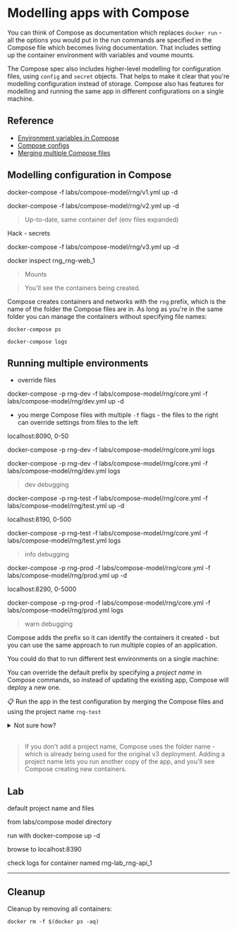 # Modelling apps with Compose

You can think of Compose as documentation which replaces `docker run` - all the options you would put in the run commands are specified in the Compose file which becomes living documentation. That includes setting up the container environment with variables and voume mounts.

The Compose spec also includes higher-level modelling for configuration files, using `config` and `secret` objects. That helps to make it clear that you're modelling configuration instead of storage. Compose also has features for modelling and running the same app in different configurations on a single machine.

## Reference

- [Environment variables in Compose](https://docs.docker.com/compose/environment-variables/)
- [Compose configs](https://docs.docker.com/compose/compose-file/compose-file-v3/#configs)
- [Merging multiple Compose files](https://docs.docker.com/compose/extends/)


## Modelling configuration in Compose


docker-compose -f labs/compose-model/rng/v1.yml up -d


docker-compose -f labs/compose-model/rng/v2.yml up -d

> Up-to-date, same container def (env files expanded)


Hack - secrets

docker-compose -f labs/compose-model/rng/v3.yml up -d

docker inspect rng_rng-web_1

> Mounts



> You'll see the containers being created.

Compose creates containers and networks with the `rng` prefix, which is the name of the folder the Compose files are in. As long as you're in the same folder you can manage the containers without specifying file names:

```
docker-compose ps

docker-compose logs
```




## Running multiple environments


- override files

docker-compose -p rng-dev -f labs/compose-model/rng/core.yml -f labs/compose-model/rng/dev.yml up -d

- you merge Compose files with multiple `-f` flags - the files to the right can override settings from files to the left

localhost:8090, 0-50

docker-compose -p rng-dev -f labs/compose-model/rng/core.yml  logs

docker-compose -p rng-dev -f labs/compose-model/rng/core.yml -f labs/compose-model/rng/dev.yml logs

> dev debugging


docker-compose -p rng-test -f labs/compose-model/rng/core.yml -f labs/compose-model/rng/test.yml up -d

localhost:8190, 0-500

docker-compose -p rng-test -f labs/compose-model/rng/core.yml -f labs/compose-model/rng/test.yml logs

> info debugging


docker-compose -p rng-prod -f labs/compose-model/rng/core.yml -f labs/compose-model/rng/prod.yml up -d

localhost:8290, 0-5000

docker-compose -p rng-prod -f labs/compose-model/rng/core.yml -f labs/compose-model/rng/prod.yml logs

> warn debugging



Compose adds the prefix so it can identify the containers it created - but you can use the same approach to run multiple copies of an application.

You could do that to run different test environments on a single machine:


You can override the default prefix by specifying a *project name* in Compose commands, so instead of updating the existing app, Compose will deploy a new one.

📋 Run the app in the test configuration by merging the Compose files and using the project name `rng-test`

<details>
  <summary>Not sure how?</summary>

```
docker-compose -p rng-test -f ./docker-compose.yml -f ./docker-compose-test.yml up -d
```

</details><br/>

> If you don't add a project name, Compose uses the folder name - which is already being used for the original v3 deployment. Adding a project name lets you run another copy of the app, and you'll see Compose creating new containers.


## Lab
 default project name and files

 from labs/compose model directory

 run with docker-compose up -d

 browse to localhost:8390

 check logs for container named rng-lab_rng-api_1

___
## Cleanup

Cleanup by removing all containers:

```
docker rm -f $(docker ps -aq)
```
